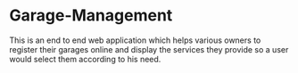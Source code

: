 # Garage-Management
This is an end to end web application which helps various owners to register their garages online and display the services they provide so a user would select them according to his need. 
